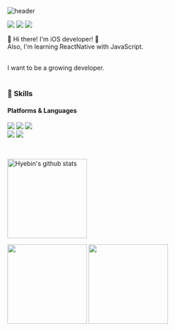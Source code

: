 ![header](https://capsule-render.vercel.app/api?type=waving&color=0:a8edea,100:fed6e3&height=270&section=header&text=Yoo%20Hyebin&fontSize=70&animation=twinkling)

<a href="https://codingga-dingga.tistory.com/" target="_blank"><img src="https://img.shields.io/badge/Blog-ff7eb3?style=flat-square&logo=Tistory&logoColor=white"/></a>
<a href="mailto:hyebin218@naver.com" target="_blank"><img src="https://img.shields.io/badge/hyebin218@naver.com-ff758c?style=flat-square&logo=Gmail&logoColor=white"/></a>
<a href="https://hyebin218.notion.site/About-Hyebin-f91d225d7aef4b7595c37220d8defb0a" target="_blank"><img src="https://img.shields.io/badge/About_Hyebin-ff7eb3?style=flat-square&logo=GitHub%20Sponsors&logoColor=white"/></a>
<br>

👋 Hi there! I'm iOS developer! 🍎<br>
Also, I'm learning ReactNative with JavaScript.<br>
<br>

I want to be a growing developer.<br>
<br>


### 💪 Skills
#### Platforms & Languages
<p>
  <img src="https://img.shields.io/badge/iOS-000000?style=flat-square&logo=apple&logoColor=white"/>
  <img src="https://img.shields.io/badge/ReactNative-61DAFB?style=flat-square&logo=React&logoColor=black"/>
  <img src="https://img.shields.io/badge/Android-3DDC84?style=flat-square&logo=Android&logoColor=white"/>
<br>
  
  <img src="https://img.shields.io/badge/Swift-f15135?style=flat-square&logo=Swift&logoColor=white"/>
  <img src="https://img.shields.io/badge/JavaScript-f8e016?style=flat-square&logo=JavaScript&logoColor=black"/>
</p><br>

<a href="https://github.com/yoohyebin"><img align="center" style="height:180px" src="https://github-readme-stats.vercel.app/api?username=yoohyebin&show_icons=true&include_all_commits=true&hide_border=true&bg_color=30,ff758c,ff7eb3&title_color=fff&text_color=fff&icon_color=fff" alt="Hyebin's github stats" /></a>
<br>

<a href="https://github.com/yoohyebin"><img align="center" style="height:180px" src="https://github-readme-stats.vercel.app/api/top-langs/?username=yoohyebin&layout=compact&hide_border=true&bg_color=30,ff7eb3,ff758c&title_color=fff&text_color=fff" /></a> 
<a href="https://solved.ac/99dbgpqls"><img align="center" style="height:180px" src="http://mazassumnida.wtf/api/v2/generate_badge?boj=99dbgpqls" /></a> 

